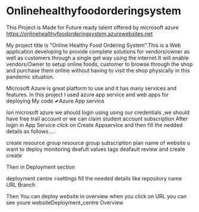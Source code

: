 # Onlinehealthyfoodorderingsystem

This Project is Made for Future ready talent offered by microsoft azure https://onlinehealthyfoodorderingsystem.azurewebsites.net

My project title is "Online Healthy Food Ordering System".This is a Web application developing to provide complete solutions for vendors/owner as well as customers through a single get way using the internet.It will enable vendors/Owner to setup online foods, customer to browse through the shop and purchase them online without having to visit the shop physically in this pandemic situation.

Microsoft Azure is great platform to use and it has many services and features. In this project I used azure app service and web apps for deploying My code ✔Azure App service

Ion microsoft azure we ahould login using using our credentials ,we should have free trail account or we can claim student account subscription After login in App Service click on Create Appservice and then fill the nedded details as follows.....

create resource group resource group subscription plan name of website u want to deploy monitoring deafult values tags deafault review and create create

Then in Deployment section

deployment centre >settings fill the needed details like repository name URL Branch

Then You can deploy website in overview when you click on URL you can see youre websiteDeployment_centre Overview
